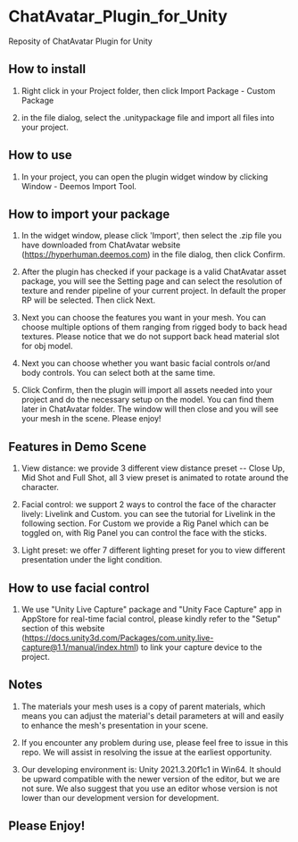 # ChatAvatar_Plugin_for_Unity
Reposity of ChatAvatar Plugin for Unity

## How to install

1. Right click in your Project folder, then click Import Package - Custom Package

2. in the file dialog, select the .unitypackage file and import all files into your project.

## How to use

1. In your project, you can open the plugin widget window by clicking Window - Deemos Import Tool.

## How to import your package

1. In the widget window, please click 'Import', then select the .zip file you have downloaded from ChatAvatar website (https://hyperhuman.deemos.com) in the file dialog, then click Confirm.

2. After the plugin has checked if your package is a valid ChatAvatar asset package, you will see the Setting page and can select the resolution of texture and render pipeline of your current project. In default the proper RP will be selected. Then click Next.

3. Next you can choose the features you want in your mesh. You can choose multiple options of them ranging from rigged body to back head textures. Please notice that we do not support back head material slot for obj model. 

4. Next you can choose whether you want basic facial controls or/and body controls. You can select both at the same time.

5. Click Confirm, then the plugin will import all assets needed into your project and do the necessary setup on the model. You can find them later in ChatAvatar folder. The window will then close and you will see your mesh in the scene. Please enjoy!

## Features in Demo Scene

1. View distance: we provide 3 different view distance preset -- Close Up, Mid Shot and Full Shot, all 3 view preset is animated to rotate around the character.

2. Facial control: we support 2 ways to control the face of the character lively: Livelink and Custom. you can see the tutorial for Livelink in the following section. For Custom we provide a Rig Panel which can be toggled on, with Rig Panel you can control the face with the sticks.

3. Light preset: we offer 7 different lighting preset for you to view different presentation under the light condition.

## How to use facial control

1. We use "Unity Live Capture" package and "Unity Face Capture" app in AppStore for real-time facial control, please kindly refer to the "Setup" section of this website (https://docs.unity3d.com/Packages/com.unity.live-capture@1.1/manual/index.html) to link your capture device to the project.

## Notes

1. The materials your mesh uses is a copy of parent materials, which means you can adjust the material's detail parameters at will and easily to enhance the mesh's presentation in your scene.

2. If you encounter any problem during use, please feel free to issue in this repo. We will assist in resolving the issue at the earliest opportunity.

3. Our developing environment is: Unity 2021.3.20f1c1 in Win64. It should be upward compatible with the newer version of the editor, but we are not sure. We also suggest that you use an editor whose version is not lower than our development version for development.

## Please Enjoy!
